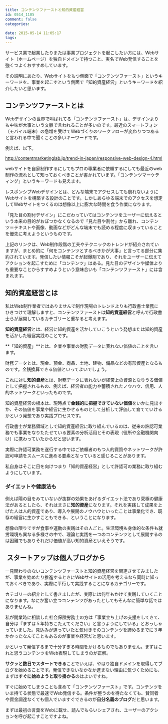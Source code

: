 ```yaml
---
title: コンテンツファーストと知的資産経営
id: 0514_1105
comment: false
categories:
   
date: 2015-05-14 11:05:17
tags:
---
```


サービス業で起業したりまたは事業プロジェクトを起こしたい方には、Webサイト（ホームページ）を独自ドメインで持つこと、実名でWeb発信することを強くつよくおすすめしています。

その説明にあたり、Webサイトをもつ側面で「コンテンツファースト」というキーワードを、事業を起こすという側面で「知的資産経営」というキーワードを紹介したいと思います。

<!--more-->

## コンテンツファーストとは

Webデザインの世界で叫ばれてる「コンテンツファースト」は、デザインよりも中味が大事という文脈で言われることが多いのです。最近のスマートフォン（モバイル端末）の急増を受けてWebづくりのワークフローが変わりつつあると言われる中で聞くことの多いキーワードです。

例えば、以下。

http://contentmarketinglab.jp/trend-in-japan/responsive-web-design-4.html

webサイトを自家制作するにしてもプロの専業者に依頼するにしても最近のweb制作の流れとして知っておくべきことが書かれています。「コンテンツマーケティング」というキーワードも見えます。

レスポンシブWebデザインとは、どんな端末でアクセスしても崩れないようにWebサイトを構築する設計のことです。しかしあらゆる端末でのアクセスを想定してWebサイトをつくるのは想像以上に膨大な時間を食う作業になります。

「見た目の割付デザイン」にこだわっていてはコンテンツをユーザーに伝えるという本来の目的がおぼつかなくなるので「見た目や割付」から離れ、コンテンツ＝テキストや画像、動画などがどんな端末でも読める程度に収まっていることを優先に考えようというものです。

上記のリンクは、Web制作段階の工夫やテクニックのトレンドが紹介されていますが、まとめ的に「何をコンテンツとするべきかが大事」と言ってる部分に集約されています。発信したい情報こそが起爆剤であり、それをユーザーに伝えてアクションを起こすために「コンテンツ」はある。見た目のデザインや媒体よりも重要なことからすすめようという意味合いも「コンテンツファースト」には含まれます。

## 知的資産経営とは

私はWeb制作業者ではありませんで制作現場のトレンドよりも行政書士業務にひきつけて理解しますと、コンテンツファーストは**知的資産経営**と呼んで行政書士らが展開しているカテゴリーと重なると考えます。

**知的資産経営**とは、経営に知的資産を活かしていこうという発想または知的資産を活かした経営実践のことです。

**「知的資産」**とは、企業や事業の財務データに表れない価値のことを言います。

財務データとは、現金、預金、商品、土地、建物、備品などの有形資産となるものです。金銭換算できる価値といってよいでしょう。

これに対し**知的資産**とは、財務データに表れないが経営上の資源となりうる価値として把握されるもの、例えば、経営者の能力や蓄積されたノウハウ、信用、人的ネットワークといったものです。

知的資産経営の根本は、現時点で**金銭的に把握できていない価値**をいかに見出すか、その価値を事業や経営に生かせるものとして分析して評価して育てていけるかという発想であり実践プロセスです。

行政書士が業務領域として知的資産経営に取り組んでいるのは、従来の許認可業務でも事業をなりたたせている要素の分析活用とその表現（役所や金融機関向け）に携わっていたからだと思います。

実際に許認可業務を遂行する中ではご依頼者のもつ人的資質やネットワークが許認可申請をスムースに進める要素となっていると感じることがあります。

私自身はそこに目を向けつまり「知的資産経営」として許認可の業務に取り組むようにしています。

### ダイエットや健康法も

例えば陽の目をみていないが抜群の効果をあげるダイエット法であり究極の健康法があるとしたら、それはまさに**知的資産**になります。それを実践して成果を上げた人は人的資産であり、導入や展開のノウハウといったことは事業化でき、既存の経営に生かすこともできる、ということになります。

想像の限りですが食事や運動の実践はその人ごと。生活環境も身体的な条件も就労環境も異なる多様さの中で、理論と実践を一つのコンテンツとして展開するのは困難でもありそれだけ価値が高い知的資産といえそうです。

##  スタートアップは個人ブログから

一見関わりのないコンテンツファーストと知的資産経営を関連させてみましたが、事業を始めたり推進するときにWebサイトの活用を考えるなら同時に知っておくべきであり、実際に平行して実践することになるカテゴリーです。

カテゴリーの紹介として書きましたが、実際には何年もかけて実践していくことになります。なにか奮い立つコンテンツがあったとしてもそんなに簡単な話ではありませんね。

私が開業時に相談した社会保険労務士の方は「事業立ち上げの支援をしてきて、自分は『まずは５年持ちこたえてください』と言うようにしている」とおっしゃっていました。見込みが違っていたと気付きそのコンテンツを諦めるまでに３年かかったなんてこともあるのが事業や経営だと思います。

かといって発信するまで十分すぎる時間をかけるものでもありません。まずはこれと思うコンテンツをWeb表現してしまうのが正解。

**サクッと数日でスタートできる**ことでいえば、やはり独自ドメインを取得してブログを始めることです。発信できないなかなか進まない理由に気づくためにも、まずは**すぐに始めようと取り掛かる**のはよいですね。

すぐに始めてしまうことも含めて「コンテンツファースト」です。コンテンツをいま持てる状態で最速でWeb発信する。条件が整うのを待たなくても、賛同者や資金調達なくても個人でいますぐできるのが**自分名義のブログ**だと思います。

まずは最初の言葉をWebに載せ、読んでもらいシェアされ、ユーザーのアクションを呼び起こすことですよね。